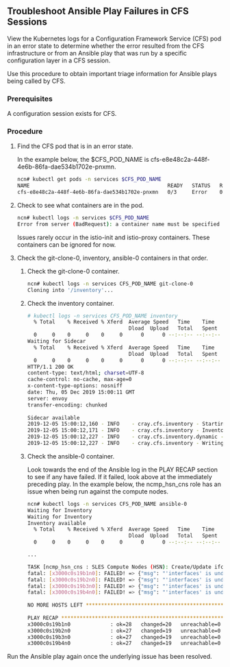 ## Troubleshoot Ansible Play Failures in CFS Sessions

View the Kubernetes logs for a Configuration Framework Service \(CFS\) pod in an error state to determine whether the error resulted from the CFS infrastructure or from an Ansible play that was run by a specific configuration layer in a CFS session.

Use this procedure to obtain important triage information for Ansible plays being called by CFS. 

### Prerequisites

A configuration session exists for CFS.

### Procedure

1.  Find the CFS pod that is in an error state.

    In the example below, the $CFS\_POD\_NAME is cfs-e8e48c2a-448f-4e6b-86fa-dae534b1702e-pnxmn.

    ```bash
    ncn# kubectl get pods -n services $CFS_POD_NAME
    NAME                                             READY   STATUS   RESTARTS   AGE
    cfs-e8e48c2a-448f-4e6b-86fa-dae534b1702e-pnxmn   0/3     Error    0          25h
    ```

2.  Check to see what containers are in the pod.

    ```bash
    ncn# kubectl logs -n services $CFS_POD_NAME
    Error from server (BadRequest): a container name must be specified for pod cfs-e8e48c2a-448f-4e6b-86fa-dae534b1702e-pnxmn, choose one of: [inventory ansible-0 istio-proxy] or one of the init containers: [git-clone-0 istio-init]
    ```

    Issues rarely occur in the istio-init and istio-proxy containers. These containers can be ignored for now.

3.  Check the git-clone-0, inventory, ansible-0 containers in that order.

    1.  Check the git-clone-0 container.

        ```bash
        ncn# kubectl logs -n services CFS_POD_NAME git-clone-0
        Cloning into '/inventory'...
        ```

    2.  Check the inventory container.

        ```bash
        # kubectl logs -n services CFS_POD_NAME inventory
          % Total    % Received % Xferd  Average Speed   Time    Time     Time  Current
                                         Dload  Upload   Total   Spent    Left  Speed
          0     0    0     0    0     0      0      0 --:--:-- --:--:-- --:--:--     0curl: (7) Failed to connect to localhost port 15000: Connection refused
        Waiting for Sidecar
          % Total    % Received % Xferd  Average Speed   Time    Time     Time  Current
                                         Dload  Upload   Total   Spent    Left  Speed
          0     0    0     0    0     0      0      0 --:--:-- --:--:-- --:--:--     0
        HTTP/1.1 200 OK
        content-type: text/html; charset=UTF-8
        cache-control: no-cache, max-age=0
        x-content-type-options: nosniff
        date: Thu, 05 Dec 2019 15:00:11 GMT
        server: envoy
        transfer-encoding: chunked
         
        Sidecar available
        2019-12-05 15:00:12,160 - INFO    - cray.cfs.inventory - Starting CFS Inventory version=0.4.3, namespace=services
        2019-12-05 15:00:12,171 - INFO    - cray.cfs.inventory - Inventory target=dynamic for cfsession=boa-2878e4c0-39c2-4df0-989e-053bb1edee0c
        2019-12-05 15:00:12,227 - INFO    - cray.cfs.inventory.dynamic - Dynamic inventory found a total of 2 groups
        2019-12-05 15:00:12,227 - INFO    - cray.cfs.inventory - Writing out the inventory to /inventory/hosts
        ```

    3.  Check the ansible-0 container.

        Look towards the end of the Ansible log in the PLAY RECAP section to see if any have failed. If it failed, look above at the immediately preceding play. In the example below, the ncmp\_hsn\_cns role has an issue when being run against the compute nodes.

        ```bash
        ncn# kubectl logs -n services CFS_POD_NAME ansible-0
        Waiting for Inventory
        Waiting for Inventory
        Inventory available
          % Total    % Received % Xferd  Average Speed   Time    Time     Time  Current
                                         Dload  Upload   Total   Spent    Left  Speed
          0     0    0     0    0     0      0      0 --:--:-- --:--:-- --:--:--     0
        
        ...
        
        TASK [ncmp_hsn_cns : SLES Compute Nodes (HSN): Create/Update ifcfg-hsnx File(s)] ***
        fatal: [x3000c0s19b1n0]: FAILED! => {"msg": "'interfaces' is undefined"}
        fatal: [x3000c0s19b2n0]: FAILED! => {"msg": "'interfaces' is undefined"}
        fatal: [x3000c0s19b3n0]: FAILED! => {"msg": "'interfaces' is undefined"}
        fatal: [x3000c0s19b4n0]: FAILED! => {"msg": "'interfaces' is undefined"}
         
        NO MORE HOSTS LEFT *************************************************************
         
        PLAY RECAP *********************************************************************
        x3000c0s19b1n0             : ok=28   changed=20   unreachable=0    failed=1    skipped=77   rescued=0    ignored=1   
        x3000c0s19b2n0             : ok=27   changed=19   unreachable=0    failed=1    skipped=63   rescued=0    ignored=1   
        x3000c0s19b3n0             : ok=27   changed=19   unreachable=0    failed=1    skipped=63   rescued=0    ignored=1   
        x3000c0s19b4n0             : ok=27   changed=19   unreachable=0    failed=1    skipped=63   rescued=0    ignored=1  
        ```


Run the Ansible play again once the underlying issue has been resolved.



